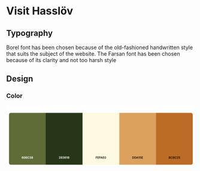 # Visit Hasslöv

## Typography

Borel font has been chosen because of the old-fashioned handwritten style that suits the subject of the website.
The Farsan font has been chosen because of its clarity and not too harsh style

## Design

### Color

![color](docs/color.png)
